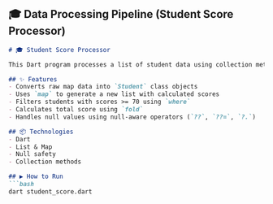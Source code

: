 ## 🎓 Data Processing Pipeline (Student Score Processor)

```markdown
# 🎓 Student Score Processor

This Dart program processes a list of student data using collection methods like `map`, `where`, and `fold`, along with null safety handling.

## ✨ Features
- Converts raw map data into `Student` class objects
- Uses `map` to generate a new list with calculated scores
- Filters students with scores >= 70 using `where`
- Calculates total score using `fold`
- Handles null values using null-aware operators (`??`, `??=`, `?.`)

## 📦 Technologies
- Dart
- List & Map
- Null safety
- Collection methods

## ▶️ How to Run
```bash
dart student_score.dart
